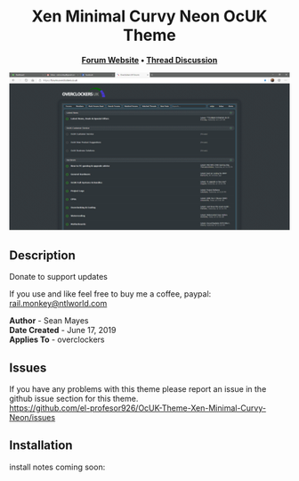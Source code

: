 <h1 align="center">
	Xen Minimal Curvy Neon OcUK Theme
</h1>

<p align="center">
	<strong>
		<a href="https://www.overclockers.co.uk/forums/">Forum Website</a>
		•
		<a href="https://www.overclockers.co.uk/forums/threads/the-ocuk-new-stylish-themes-thread-2017.18769736/">Thread Discussion</a>
	</strong>
</p>

<p align="center">
	<img src="Screenshot.png" alt="Screenshot of the theme" width="550">
</p>

## Description

Donate to support updates

If you use and like feel free to buy me a coffee, paypal: rail.monkey@ntlworld.com

<b>Author</b> - Sean Mayes<br />
<b>Date Created</b> - June 17, 2019<br/>
<b>Applies To</b> - overclockers

## Issues
If you have any problems with this theme please report an issue in the github issue section for this theme.<br/>
https://github.com/el-profesor926/OcUK-Theme-Xen-Minimal-Curvy-Neon/issues 

## Installation

install notes coming soon:

```install notes coming soon!
```

